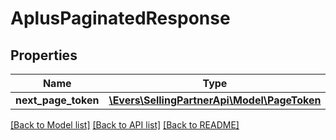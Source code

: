 # AplusPaginatedResponse

## Properties
Name | Type | Description | Notes
------------ | ------------- | ------------- | -------------
**next_page_token** | [**\Evers\SellingPartnerApi\Model\PageToken**](PageToken.md) |  | [optional] 

[[Back to Model list]](../README.md#documentation-for-models) [[Back to API list]](../README.md#documentation-for-api-endpoints) [[Back to README]](../README.md)


